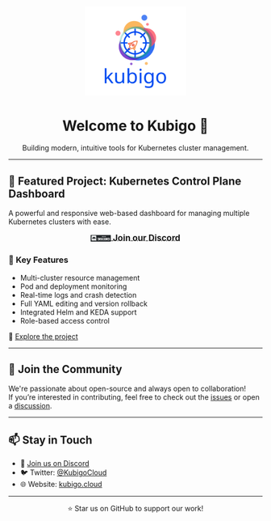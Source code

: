 <!-- Place your organization logo below -->
<p align="center">
  <img src="images/logo.png" alt="Org Logo" width="200" />
</p>

<h1 align="center">Welcome to Kubigo 👋</h1>

<p align="center">
  Building modern, intuitive tools for Kubernetes cluster management.
</p>
 
---

## 🚀 Featured Project: Kubernetes Control Plane Dashboard

A powerful and responsive web-based dashboard for managing multiple Kubernetes clusters with ease.

<p align="center">
  <a href="https://discord.gg/KbXVnFb2jj" target="_blank">
    <img src="images/discord.png" alt="Join us on Discord" width="40" style="vertical-align:middle;" />
    <span style="font-size:1.2em; font-weight:bold; vertical-align:middle;"> Join our Discord</span>
  </a>
</p>

### 🌟 Key Features

- Multi-cluster resource management  
- Pod and deployment monitoring  
- Real-time logs and crash detection  
- Full YAML editing and version rollback  
- Integrated Helm and KEDA support  
- Role-based access control 

🔗 [Explore the project](https://github.com/kubigo/kubigo)

---

## 🤝 Join the Community

We're passionate about open-source and always open to collaboration!  
If you’re interested in contributing, feel free to check out the [issues](https://github.com/kubigo/kubigo/issues) or open a [discussion](https://github.com/kubigo/kubigo/discussions).

---

## 📫 Stay in Touch

- 💬 [Join us on Discord](https://discord.gg/KbXVnFb2jj)  
- 🐦 Twitter: [@KubigoCloud](https://twitter.com/KubigoCloud)  
- 🌐 Website: [kubigo.cloud](https://kubigo.cloud)

---

<p align="center">
  ⭐ Star us on GitHub to support our work!
</p>
